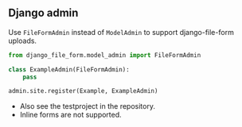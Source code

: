 ## Django admin

Use `FileFormAdmin` instead of `ModelAdmin` to support django-file-form uploads.

```python
from django_file_form.model_admin import FileFormAdmin

class ExampleAdmin(FileFormAdmin):
    pass

admin.site.register(Example, ExampleAdmin)
```

- Also see the testproject in the repository.
- Inline forms are not supported.

